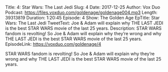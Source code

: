 Title: 4: Star Wars: The Last Jedi
Slug: 4
Date: 2017-12-25
Author: Vox Duo
Podcast: https://files.voxduo.com/goldenage/goldenage004.mp3
Length: 39313819
Duration: 1:20:45
Episode: 4
Show: The Golden Age
EpTitle: Star Wars: The Last Jedi
TweetText: Joe & Adam will explain why THE LAST JEDI is the best STAR WARS movie of the last 25 years.
Description: STAR WARS fandom is revolting! So Joe & Adam will explain why they’re wrong and why THE LAST JEDI is the best STAR WARS movie of the last 25 years.
EpisodeLink: https://voxduo.com/goldenage/4

STAR WARS fandom is revolting! So Joe & Adam will explain why they’re wrong and why THE LAST JEDI is the best STAR WARS movie of the last 25 years.
